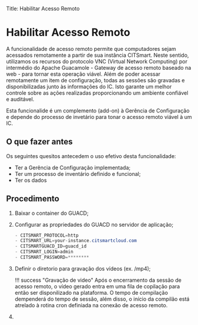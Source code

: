 Title: Habilitar Acesso Remoto

# Habilitar Acesso Remoto

A funcionalidade de acesso remoto permite que computadores sejam acessados remotamente a partir de sua instância CITSmart. Neste sentido, utilizamos os recursos do protocolo VNC (Virtual Network Computing) por intermédio do Apache Guacamole - Gateway de acesso remoto baseado na web - para tornar esta operação viável. Além de poder acessar remotamente um item de configuração, todas as sessões são gravadas e disponibilizadas junto às informações do IC. Isto garante um melhor controle sobre as ações realizadas proporcionando um ambiente confiável e auditável.

Esta funcionalide é um complemento (add-on) à Gerência de Configuração e depende do processo de invetário para tonar o acesso remoto viável à um IC.


## O que fazer antes

Os seguintes quesitos antecedem o uso efetivo desta funcionalidade:
- Ter a Gerência de Configuração implementada;
- Ter um processo de inventário definido e funcional;
- Ter os dados 

## Procedimento

1. Baixar o container do GUACD;
2. Configurar as propriedades do GUACD no servidor de aplicação;

    ```java "Propriedades"
    - CITSMART_PROTOCOL=http
    - CITSMART_URL=your-instance.citsmartcloud.com
    - CITSMARTGUACD_ID=guacd_id
    - CITSMART_LOGIN=admin
    - CITSMART_PASSWORD=********
    ```
3. Definir o diretorio para gravação dos vídeos (ex. /mp4);

    !!! success "Gravação de video"
    Após o encerramento da sessão de acesso remoto, o vídeo gerado entra em uma fila de copilação para então ser disponilizado na plataforma. O tempo de compilação dempenderá do tempo de sessão, além disso, o início da compilão está atrelado à rotina cron definiada na conexão de acesso remoto.
    
4. 
